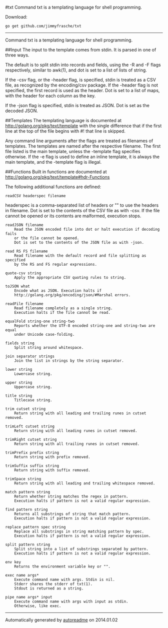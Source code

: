 #txt
Command txt is a templating language for shell programming.

Download:
```shell
go get github.com/jimmyfrasche/txt
```

* * *
Command txt is a templating language for shell programming.

##Input
The input to the template comes from stdin.
It is parsed in one of three ways.

The default is to split stdin into records and fields, using the -R and -F
flags respectively, similar to awk(1), and dot is set to a list of lists
of string.

If the -csv flag, or the -header flag, is specified, stdin is treated as
a CSV file, as recognized by the encoding/csv package.
If the -header flag is not specified, the first record is used as the header.
Dot is set to a list of maps, with the header for each column as the key.

If the -json flag is specified, stdin is treated as JSON.
Dot is set as the decoded JSON.

##Templates
The templating language is documented at http://golang.org/pkg/text/template
with the single difference that if the first line at the top of the file
begins with #! that line is skipped.

Any command line arguments after the flags are treated as filenames
of templates.
The templates are named after the respective filename.
The first file listed is the main template, unless the -template flag
specifies otherwise.
If the -e flag is used to define an inline template, it is always the main
template, and the -template flag is illegal.

##Functions
Built in functions are documented at
http://golang.org/pkg/text/template#hdr-Functions

The following additional functions are defined:

```
readCSV headerspec filename
```

headerspec is a comma-separated list of headers or "" to use the headers
in filename.
Dot is set to the contents of the CSV file as with -csv.
If the file cannot be opened or its contents are malformed, execution stops.

```
readJSON filename
	Read the JSON encoded file into dot or halt execution if decoding fails
	or the file cannot be opened.
	Dot is set to the contents of the JSON file as with -json.

read RS FS filename
	Read filename with the default record and file splitting as specified
	by the RS and FS regular expressions.

quote-csv string
	Apply the appropriate CSV quoting rules to string.

toJSON what
	Encode what as JSON. Execution halts if
	http://golang.org/pkg/encoding/json/#Marshal errors.

readFile filename
	Read filename completely as a single string.
	Execution halts if the file cannot be read.

equalFold string-one string-two
	Reports whether the UTF-8 encoded string-one and string-two are equal
	under Unicode case-folding.

fields string
	Split string around whitespace.

join separator strings
	Join the list in strings by the string separator.

lower string
	Lowercase string.

upper string
	Uppercase string.

title string
	Titlecase string.

trim cutset string
	Return string with all leading and trailing runes in cutset removed.

trimLeft cutset string
	Return string with all leading runes in cutset removed.

trimRight cutset string
	Return string with all trailing runes in cutset removed.

trimPrefix prefix string
	Return string with prefix removed.

trimSuffix suffix string
	Return string with suffix removed.

trimSpace string
	Return string with all leading and trailing whitespace removed.

match pattern string
	Return whether string matches the regex in pattern.
	Execution halts if pattern is not a valid regular expression.

find pattern string
	Returns all substrings of string that match pattern.
	Execution halts if pattern is not a valid regular expression.

replace pattern spec string
	Replace all substrings in string matching pattern by spec.
	Execution halts if pattern is not a valid regular expression.

split pattern string
	Split string into a list of substrings separated by pattern.
	Execution halts if pattern is not a valid regular expression.

env key
	Returns the environment variable key or "".

exec name args*
	Execute command name with args. Stdin is nil.
	Stderr shares the stderr of txt(1).
	Stdout is returned as a string.

pipe name args* input
	Execute command name with args with input as stdin.
	Otherwise, like exec.
```



* * *
Automatically generated by [autoreadme](https://github.com/jimmyfrasche/autoreadme) on 2014.01.02
